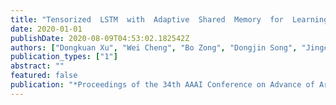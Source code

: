 ```yaml
---
title: "Tensorized  LSTM  with  Adaptive  Shared  Memory  for  LearningTrends in Multivariate Time Series"
date: 2020-01-01
publishDate: 2020-08-09T04:53:02.182542Z
authors: ["Dongkuan Xu", "Wei Cheng", "Bo Zong", "Dongjin Song", "Jingchao Ni", "Wenchao Yu", "Yanchi Liu", "Haifeng Chen", "Xiang Zhang"]
publication_types: ["1"]
abstract: ""
featured: false
publication: "*Proceedings of the 34th AAAI Conference on Advance of Artificial Intelligence (AAAI)*"
---
```



